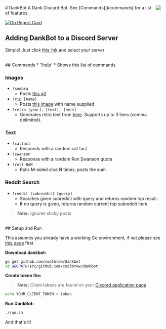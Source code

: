<img align="right" src="http://i.imgur.com/j3dV8LI.png">
# DankBot
A Dank Discord Bot. See [Commands](#commands) for a list of features. 

[![Go Report Card](https://goreportcard.com/badge/github.com/coolbrow/dankbot)](https://goreportcard.com/report/github.com/coolbrow/dankbot)

<a name="integrate"></a>
## Adding DankBot to a Discord Server

Simple! Just click [this link](https://discordapp.com/oauth2/authorize?client_id=245577797244944385&scope=bot&permissions=59392) and select your server

<br/>
<a name="commands"></a>
## Commands
* `!help`
  * Shows this list of commands

### Images
* `!sombra`
  * Posts [this gif](http://i.imgur.com/lq3TwJi.gif)
* `!rip [name]`
  * Posts [this image](http://www.tombstonebuilder.com/generate.php?top1=RIP&top3=name) with name supplied
* `!retro [your], [text], [here]`
  * Generates retro text from [here](https://photofunia.com/categories/all_effects/retro-wave). Supports up to 3 lines (comma delimited).

### Text
* `!catfact`
  * Responds with a random cat fact
* `!swanson`
  * Response with a random Ron Swanson quote
* `!roll NdM`
  * Rolls M-sided dice N times; posts the sum

### Reddit Search
* `!reddit [subreddit] [query]`
  * Searches given subreddit with query and returns random top result. 
  * If no query is given, returns random current top subreddit item
  
> **Note:** Ignores sticky posts 

<br/>
<a name="setup"></a>
## Setup and Run

This assumes you already have a working Go environment, if not please see
[this page](https://golang.org/doc/install) first.

**Download dankbot:**

```sh
go get github.com/coolbrow/dankbot
cd $GOPATH/src/github.com/coolbrow/dankbot
```

**Create token file:**
>**Note:** Client tokens are found on your [Discord application page](https://discordapp.com/developers/applications/me)

```sh
echo YOUR_CLIENT_TOKEN > token
```

**Run DankBot:**

```sh
./run.sh
```

And that's it!

